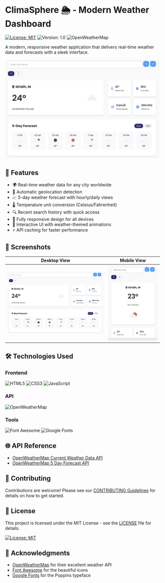 # ClimaSphere 🌦️ - Modern Weather Dashboard

[![License: MIT](https://img.shields.io/badge/License-MIT-blue.svg)](https://opensource.org/licenses/MIT)
![Version: 1.0](https://img.shields.io/badge/Version-1.0-green)
![OpenWeatherMap](https://img.shields.io/badge/Powered%20by-OpenWeatherMap-orange)

A modern, responsive weather application that delivers real-time weather data and forecasts with a sleek interface.

![ClimaSphere Banner](./assets/banner.png) <!-- Add your banner image -->

## 🌟 Features

- 🌍 Real-time weather data for any city worldwide
- 📍 Automatic geolocation detection
- 📈 5-day weather forecast with hourly/daily views
- 🌡️ Temperature unit conversion (Celsius/Fahrenheit)
- 🔍 Recent search history with quick access
- 📱 Fully responsive design for all devices
- 🌈 Interactive UI with weather-themed animations
- ⚡ API caching for faster performance

## 📸 Screenshots

| Desktop View | Mobile View |
|--------------|-------------|
| <img src="./assets/banner.png" width="400"> | <img src="./assets/mobile-screenshot.png" width="200"> |

## 🛠️ Technologies Used

### **Frontend**  
![HTML5](https://img.shields.io/badge/HTML5-E34F26?style=for-the-badge&logo=html5&logoColor=white)
![CSS3](https://img.shields.io/badge/CSS3-1572B6?style=for-the-badge&logo=css3&logoColor=white)
![JavaScript](https://img.shields.io/badge/JavaScript-F7DF1E?style=for-the-badge&logo=javascript&logoColor=black)

### **API**  
![OpenWeatherMap](https://img.shields.io/badge/OpenWeatherMap-API-success?style=for-the-badge)

### **Tools**  
![Font Awesome](https://img.shields.io/badge/Font_Awesome-528DD7?style=for-the-badge&logo=font-awesome&logoColor=white)
![Google Fonts](https://img.shields.io/badge/Google_Fonts-Poppins-blue?style=for-the-badge)

## 🌐 API Reference

- [OpenWeatherMap Current Weather Data API](https://openweathermap.org/current)
- [OpenWeatherMap 5 Day Forecast API](https://openweathermap.org/forecast5)

## 🤝 Contributing

Contributions are welcome! Please see our [CONTRIBUTING Guidelines](CONTRIBUTING.md) for details on how to get started.

## 📜 License

This project is licensed under the MIT License - see the [LICENSE](LICENSE) file for details.

[![License: MIT](https://img.shields.io/badge/License-MIT-yellow.svg)](https://opensource.org/licenses/MIT)

## 🙏 Acknowledgments

- [OpenWeatherMap](https://openweathermap.org/) for their excellent weather API
- [Font Awesome](https://fontawesome.com/) for the beautiful icons
- [Google Fonts](https://fonts.google.com/) for the Poppins typeface
